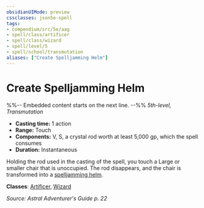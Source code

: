 ```yaml
---
obsidianUIMode: preview
cssclasses: json5e-spell
tags:
- compendium/src/5e/aag
- spell/class/artificer
- spell/class/wizard
- spell/level/5
- spell/school/transmutation
aliases: ["Create Spelljamming Helm"]
---
```

# Create Spelljamming Helm
%%-- Embedded content starts on the next line. --%%
*5th-level, Transmutation*  

- **Casting time:** 1 action
- **Range:** Touch
- **Components:** V, S, a crystal rod worth at least 5,000 gp, which the spell consumes
- **Duration:** Instantaneous

Holding the rod used in the casting of the spell, you touch a Large or smaller chair that is unoccupied. The rod disappears, and the chair is transformed into a [spelljamming helm](/Systems/5e/items/spelljamming-helm-aag.md).

**Classes**: [Artificer](/Systems/5e/classes/artificer-tce.md), [Wizard](/Systems/5e/classes/wizard.md)

*Source: Astral Adventurer's Guide p. 22*